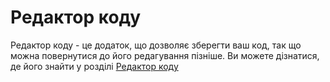 # Редактор коду

Редактор коду - це додаток, що дозволяє зберегти ваш код, так що можна повернутися до його редагування пізніше. Ви можете дізнатися, де його знайти у розділі [Редактор коду](./code_editor/README.md)